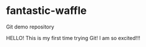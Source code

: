 # fantastic-waffle
Git demo repository <br>

HELLO! This is my first time trying Git! I am so excited!!!
